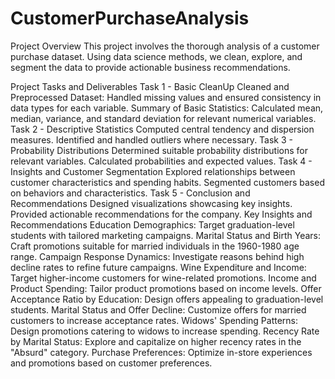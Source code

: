 # CustomerPurchaseAnalysis


Project Overview
This project involves the thorough analysis of a customer purchase dataset. Using data science methods, we clean, explore, and segment the data to provide actionable business recommendations.

Project Tasks and Deliverables
Task 1 - Basic CleanUp
Cleaned and Preprocessed Dataset:
Handled missing values and ensured consistency in data types for each variable.
Summary of Basic Statistics:
Calculated mean, median, variance, and standard deviation for relevant numerical variables.
Task 2 - Descriptive Statistics
Computed central tendency and dispersion measures.
Identified and handled outliers where necessary.
Task 3 - Probability Distributions
Determined suitable probability distributions for relevant variables.
Calculated probabilities and expected values.
Task 4 - Insights and Customer Segmentation
Explored relationships between customer characteristics and spending habits.
Segmented customers based on behaviors and characteristics.
Task 5 - Conclusion and Recommendations
Designed visualizations showcasing key insights.
Provided actionable recommendations for the company.
Key Insights and Recommendations
Education Demographics:
Target graduation-level students with tailored marketing campaigns.
Marital Status and Birth Years:
Craft promotions suitable for married individuals in the 1960-1980 age range.
Campaign Response Dynamics:
Investigate reasons behind high decline rates to refine future campaigns.
Wine Expenditure and Income:
Target higher-income customers for wine-related promotions.
Income and Product Spending:
Tailor product promotions based on income levels.
Offer Acceptance Ratio by Education:
Design offers appealing to graduation-level students.
Marital Status and Offer Decline:
Customize offers for married customers to increase acceptance rates.
Widows' Spending Patterns:
Design promotions catering to widows to increase spending.
Recency Rate by Marital Status:
Explore and capitalize on higher recency rates in the "Absurd" category.
Purchase Preferences:
Optimize in-store experiences and promotions based on customer preferences.
